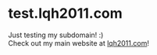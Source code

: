 # test.lqh2011.com

Just testing my subdomain! :)  
Check out my main website at [lqh2011.com](https://lqh2011.com/)!
